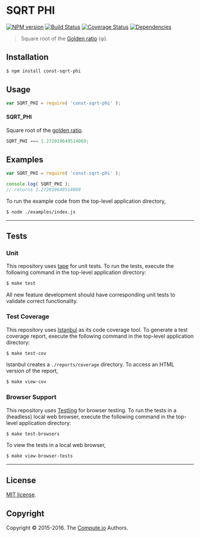 SQRT PHI
===
[![NPM version][npm-image]][npm-url] [![Build Status][build-image]][build-url] [![Coverage Status][coverage-image]][coverage-url] [![Dependencies][dependencies-image]][dependencies-url]

> Square root of the [Golden ratio][phi] (φ).


## Installation

``` bash
$ npm install const-sqrt-phi
```


## Usage

``` javascript
var SQRT_PHI = require( 'const-sqrt-phi' );
```

#### SQRT_PHI

Square root of the [golden ratio][phi].

``` javascript
SQRT_PHI === 1.272019649514069;
```


## Examples

``` javascript
var SQRT_PHI = require( 'const-sqrt-phi' );

console.log( SQRT_PHI );
// returns 1.272019649514069
```

To run the example code from the top-level application directory,

``` bash
$ node ./examples/index.js
```


---
## Tests

### Unit

This repository uses [tape][tape] for unit tests. To run the tests, execute the following command in the top-level application directory:

``` bash
$ make test
```

All new feature development should have corresponding unit tests to validate correct functionality.


### Test Coverage

This repository uses [Istanbul][istanbul] as its code coverage tool. To generate a test coverage report, execute the following command in the top-level application directory:

``` bash
$ make test-cov
```

Istanbul creates a `./reports/coverage` directory. To access an HTML version of the report,

``` bash
$ make view-cov
```


### Browser Support

This repository uses [Testling][testling] for browser testing. To run the tests in a (headless) local web browser, execute the following command in the top-level application directory:

``` bash
$ make test-browsers
```

To view the tests in a local web browser,

``` bash
$ make view-browser-tests
```

<!-- [![browser support][browsers-image]][browsers-url] -->


---
## License

[MIT license](http://opensource.org/licenses/MIT).


## Copyright

Copyright &copy; 2015-2016. The [Compute.io][compute-io] Authors.


[npm-image]: http://img.shields.io/npm/v/const-sqrt-phi.svg
[npm-url]: https://npmjs.org/package/const-sqrt-phi

[build-image]: http://img.shields.io/travis/const-io/sqrt-phi/master.svg
[build-url]: https://travis-ci.org/const-io/sqrt-phi

[coverage-image]: https://img.shields.io/codecov/c/github/const-io/sqrt-phi/master.svg
[coverage-url]: https://codecov.io/github/const-io/sqrt-phi?branch=master

[dependencies-image]: http://img.shields.io/david/const-io/sqrt-phi.svg
[dependencies-url]: https://david-dm.org/const-io/sqrt-phi

[dev-dependencies-image]: http://img.shields.io/david/dev/const-io/sqrt-phi.svg
[dev-dependencies-url]: https://david-dm.org/dev/const-io/sqrt-phi

[github-issues-image]: http://img.shields.io/github/issues/const-io/sqrt-phi.svg
[github-issues-url]: https://github.com/const-io/sqrt-phi/issues

[tape]: https://github.com/substack/tape
[istanbul]: https://github.com/gotwarlost/istanbul
[testling]: https://ci.testling.com

[compute-io]: https://github.com/compute-io/

[phi]: https://github.com/const-io/phi
[sqrt-phi]: http://oeis.org/A139339
